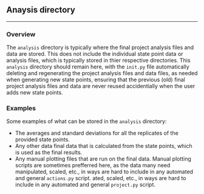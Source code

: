 ## Anaysis directory
--------------------

### Overview
The `analysis` directory is typically where the final project analysis files and data are stored.  This does not include the individual state point data or analysis files, which is typically stored in thier respective directories.  This `analysis` directory should remain here, with the `init.py` file automatically deleting and regenerating the project analysis files and data files, as needed when generating new state points, ensuring that the previous (old) final project analysis files and data are never reused accidentially when the user adds new state points. 

### Examples

Some examples of what can be stored in the `analysis` directory:

 - The averages and standard deviations for all the replicates of the provided state points.  
 - Any other data final data that is calculated from the state points, which is used as the final results.
 - Any manual plotting files that are run on the final data.  Manual plotting scripts are sometimes prefferred here, as the data many need manipulated, scaled, etc., in ways are hard to include in any automated and general `actions.py` script.  ated, scaled, etc., in ways are hard to include in any automated and general `project.py` script.  
